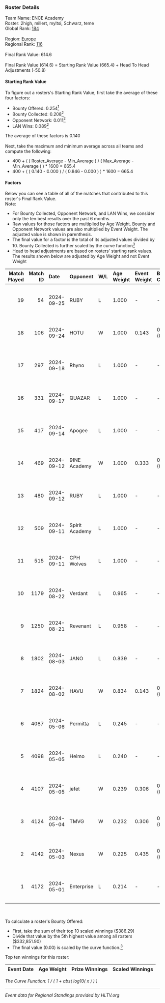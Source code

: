 ### Roster Details<br />
Team Name: ENCE Academy<br />
Roster: 2high, millert, myltsi, Schwarz, teme<br />
Global Rank: [184](../../standings_global_2024_09_26.md)<br />
<br />
Region: [Europe]( ../../standings_europe_2024_09_26.md)<br />
Regional Rank: [116]( ../../standings_europe_2024_09_26.md)<br />
<br />
Final Rank Value:  614.6<br />
<br />
Final Rank Value (614.6) = Starting Rank Value (665.4) + Head To Head Adjustments (-50.8)<br />

#### Starting Rank Value<br />
To figure out a rosters's Starting Rank Value, first take the average of these four factors:<br />
- Bounty Offered: 0.254[<sup>1</sup>](#table2)
- Bounty Collected: 0.208[<sup>2</sup>](#table1)
- Opponent Network: 0.011[<sup>2</sup>](#table1)
- LAN Wins: 0.089[<sup>2</sup>](#table1)

The average of these factors is 0.140<br />
<br />
Next, take the maximum and minimum average across all teams and compute the following:<br />
- 400 + ( ( Roster_Average - Min_Average ) / ( Max_Average - Min_Average ) ) * 1600 = 665.4
- 400 + ( ( 0.140 - 0.000 ) / ( 0.846 - 0.000 ) ) * 1600 = 665.4


#### Factors<br />
Below you can see a table of all of the matches that contributed to this roster's Final Rank Value.<br />
Note:<br />

- For Bounty Collected, Opponent Network, and LAN Wins, we consider only the ten best results over the past 6 months.
- Raw values for those factors are multiplied by Age Weight. Bounty and Opponent Network values are also multiplied by Event Weight. The adjusted value is shown in parenthesis.
- The final value for a factor is the total of its adjusted values divided by 10. Bounty Collected is further scaled by the curve function[<sup>3</sup>](#curveFunction)
- Head to head adjustments are based on rosters' starting rank values. The results shown below are adjusted by Age Weight and not Event Weight
<span id="table1"></span><br />


| Match Played | Match ID | Date       | Opponent       | W/L | Age Weight | Event Weight | Bounty Collected | Opponent Network | LAN Wins  | H2H Adj. | Roster                                |
| -: | -: | :- | :- | :- | :- | :- | :- | :- | :- | -: | :- |
|           19 |       54 | 2024-09-25 | RUBY           | L   | 1.000      | -            | -                | -                | -         |    -7.43 | 2high, millert, myltsi, Schwarz, teme |
|           18 |      106 | 2024-09-24 | HOTU           | W   | 1.000      | 0.143        | 0.006 (0.001)    | 0.317 (0.045)    | 0 (0.000) |    23.44 | 2high, millert, myltsi, Schwarz, teme |
|           17 |      297 | 2024-09-18 | Rhyno          | L   | 1.000      | -            | -                | -                | -         |    -8.45 | 2high, millert, myltsi, Schwarz, teme |
|           16 |      331 | 2024-09-17 | QUAZAR         | L   | 1.000      | -            | -                | -                | -         |   -16.52 | 2high, millert, myltsi, Schwarz, teme |
|           15 |      417 | 2024-09-14 | Apogee         | L   | 1.000      | -            | -                | -                | -         |    -7.79 | 2high, millert, myltsi, Schwarz, teme |
|           14 |      469 | 2024-09-12 | 9INE Academy   | W   | 1.000      | 0.333        | 0.000 (0.000)    | 0.000 (0.000)    | 0 (0.000) |     6.53 | 2high, millert, myltsi, Schwarz, teme |
|           13 |      480 | 2024-09-12 | RUBY           | L   | 1.000      | -            | -                | -                | -         |    -8.52 | 2high, millert, myltsi, Schwarz, teme |
|           12 |      509 | 2024-09-11 | Spirit Academy | L   | 1.000      | -            | -                | -                | -         |    -5.03 | 2high, millert, myltsi, Schwarz, teme |
|           11 |      515 | 2024-09-11 | CPH Wolves     | L   | 1.000      | -            | -                | -                | -         |    -7.65 | 2high, millert, myltsi, Schwarz, teme |
|           10 |     1179 | 2024-08-22 | Verdant        | L   | 0.965      | -            | -                | -                | -         |    -8.31 | 2high, millert, myltsi, Schwarz, teme |
|            9 |     1250 | 2024-08-21 | Revenant       | L   | 0.958      | -            | -                | -                | -         |    -5.35 | 2high, millert, myltsi, Schwarz, teme |
|            8 |     1802 | 2024-08-03 | JANO           | L   | 0.839      | -            | -                | -                | -         |   -14.29 | 2high, millert, myltsi, Schwarz, teme |
|            7 |     1824 | 2024-08-02 | HAVU           | W   | 0.834      | 0.143        | 0.000 (0.000)    | 0.103 (0.012)    | 1 (0.834) |     9.36 | 2high, millert, myltsi, Schwarz, teme |
|            6 |     4087 | 2024-05-06 | Permitta       | L   | 0.245      | -            | -                | -                | -         |    -1.66 | 2high, HENU, myltsi, podi, teme       |
|            5 |     4098 | 2024-05-05 | Heimo          | L   | 0.240      | -            | -                | -                | -         |    -4.20 | 2high, HENU, myltsi, podi, teme       |
|            4 |     4107 | 2024-05-05 | jefet          | W   | 0.239      | 0.306        | 0.000 (0.000)    | 0.007 (0.001)    | 0 (0.000) |     2.17 | 2high, HENU, myltsi, podi, teme       |
|            3 |     4124 | 2024-05-04 | TMVG           | W   | 0.232      | 0.306        | 0.000 (0.000)    | 0.000 (0.000)    | 0 (0.000) |     1.33 | 2high, HENU, myltsi, podi, teme       |
|            2 |     4142 | 2024-05-03 | Nexus          | W   | 0.225      | 0.435        | 0.006 (0.001)    | 0.554 (0.054)    | 0 (0.000) |     4.67 | 2high, HENU, myltsi, podi, teme       |
|            1 |     4172 | 2024-05-01 | Enterprise     | L   | 0.214      | -            | -                | -                | -         |    -3.09 | 2high, HENU, myltsi, podi, teme       |

<br />
<span id="table2"></span><br />
To calculate a roster's Bounty Offered:<br />

- First, take the sum of their top 10 scaled winnings ($386.29)
- Divide that value by the 5th highest value among all rosters ($332,851.90)
- The final value (0.00) is scaled by the curve function.[<sup>3</sup>](#curveFunction)

Top ten winnings for this roster:<br />

| Event Date | Age Weight | Prize Winnings | Scaled Winnings |
| :- | -: | :- | :- |


<span id="curveFunction"></span>_The Curve Function: 1 / ( 1 + abs( log10( x ) ) )_<br />

---
_Event data for Regional Standings provided by HLTV.org_<br />
